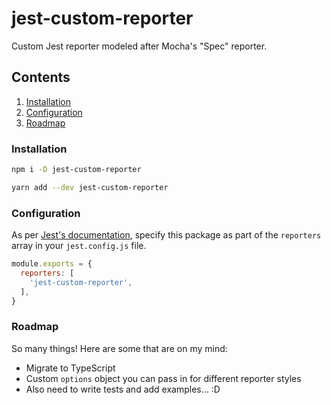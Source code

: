 # jest-custom-reporter
Custom Jest reporter modeled after Mocha's "Spec" reporter.

## Contents

1. [Installation](#installation)
1. [Configuration](#configuration)
1. [Roadmap](#roadmap)

### Installation

```bash
npm i -D jest-custom-reporter
```
```bash
yarn add --dev jest-custom-reporter
```

### Configuration
As per [Jest's documentation](https://facebook.github.io/jest/docs/en/configuration.html#reporters-array-modulename-modulename-options), specify this package as part of the `reporters` array in your `jest.config.js` file.

```js
module.exports = {
  reporters: [
    'jest-custom-reporter',
  ],
}
```

### Roadmap
So many things! Here are some that are on my mind:
- Migrate to TypeScript
- Custom `options` object you can pass in for different reporter styles
- Also need to write tests and add examples... :D